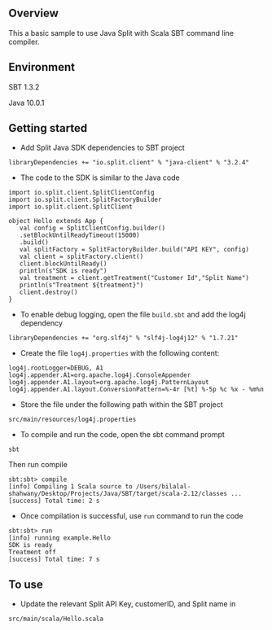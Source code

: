 ## Overview
This a basic sample to use Java Split with Scala SBT command line compiler.

## Environment

SBT 1.3.2

Java 10.0.1


## Getting started

- Add Split Java SDK dependencies to SBT project

```
libraryDependencies += "io.split.client" % "java-client" % "3.2.4"
```

- The code to the SDK is similar to the Java code

```
import io.split.client.SplitClientConfig
import io.split.client.SplitFactoryBuilder
import io.split.client.SplitClient

object Hello extends App {
   val config = SplitClientConfig.builder()
   .setBlockUntilReadyTimeout(15000) 
   .build()
   val splitFactory = SplitFactoryBuilder.build("API KEY", config)
   val client = splitFactory.client()
   client.blockUntilReady()
   println(s"SDK is ready") 
   val treatment = client.getTreatment("Customer Id","Split Name")
   println(s"Treatment ${treatment}")
   client.destroy()
}
```

- To enable debug logging, open the file `build.sbt` and add the log4j dependency

```
libraryDependencies += "org.slf4j" % "slf4j-log4j12" % "1.7.21"

```

- Create the file `log4j.properties` with the following content:

```
log4j.rootLogger=DEBUG, A1
log4j.appender.A1=org.apache.log4j.ConsoleAppender
log4j.appender.A1.layout=org.apache.log4j.PatternLayout
log4j.appender.A1.layout.ConversionPattern=%-4r [%t] %-5p %c %x - %m%n
```

- Store the file under the following path within the SBT project

```
src/main/resources/log4j.properties
```

- To compile and run the code, open the sbt command prompt

```
sbt
```

Then run compile 

```
sbt:sbt> compile
[info] Compiling 1 Scala source to /Users/bilalal-shahwany/Desktop/Projects/Java/SBT/target/scala-2.12/classes ...
[success] Total time: 2 s
```


- Once compilation is successful, use `run` command to run the code

```
sbt:sbt> run
[info] running example.Hello 
SDK is ready
Treatment off
[success] Total time: 7 s
```

## To use
- Update the relevant Split API Key, customerID, and Split name in

```
src/main/scala/Hello.scala
```
